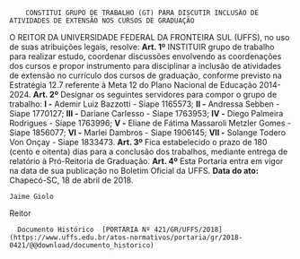         CONSTITUI GRUPO DE TRABALHO (GT) PARA DISCUTIR INCLUSÃO DE ATIVIDADES DE EXTENSÃO NOS CURSOS DE GRADUAÇÃO  

 O REITOR DA UNIVERSIDADE FEDERAL DA FRONTEIRA SUL (UFFS), no uso de suas atribuições legais, resolve:     **Art. 1º** INSTITUIR grupo de trabalho para realizar estudo, coordenar discussões envolvendo as coordenações dos cursos e propor instrumento para disciplinar a inclusão de atividades de extensão no currículo dos cursos de graduação, conforme previsto na Estratégia 12.7 referente à Meta 12 do Plano Nacional de Educação 2014-2024.     **Art. 2º** Designar os seguintes servidores para compor o grupo de trabalho:   **I -** Ademir Luiz Bazzotti - Siape 1165573;   **II -** Andressa Sebben - Siape 1770127;   **III -** Dariane Carlesso - Siape 1763953;   **IV -** Diego Palmeira Rodrigues - Siape 1763996;   **V -** Eliane de Fátima Massaroli Metzler Gomes - Siape 1856077;   **VI -** Marlei Dambros - Siape 1906145;   **VII -** Solange Todero Von Onçay - Siape 1833473.     **Art. 3º** Fica estabelecido o prazo de 180 (cento e oitenta) dias para a conclusão dos trabalhos, mediante entrega de relatório à Pró-Reitoria de Graduação.     **Art. 4º** Esta Portaria entra em vigor na data de sua publicação no Boletim Oficial da UFFS.       **Data do ato:** Chapecó-SC, 18 de abril de 2018.   
 

    Jaime Giolo   
 Reitor 

      Documento Histórico  [PORTARIA Nº 421/GR/UFFS/2018](https://www.uffs.edu.br/atos-normativos/portaria/gr/2018-0421/@@download/documento_historico)     
      